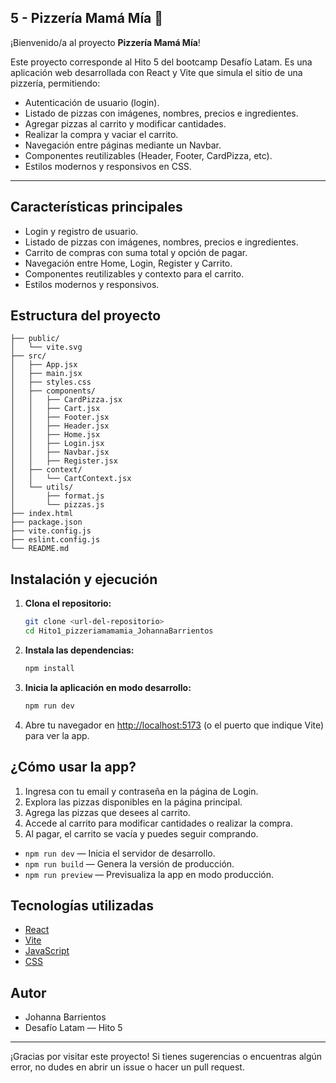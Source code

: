 

## 5 - Pizzería Mamá Mía 🍕

¡Bienvenido/a al proyecto **Pizzería Mamá Mía**!

Este proyecto corresponde al Hito 5 del bootcamp Desafío Latam. Es una aplicación web desarrollada con React y Vite que simula el sitio de una pizzería, permitiendo:

- Autenticación de usuario (login).
- Listado de pizzas con imágenes, nombres, precios e ingredientes.
- Agregar pizzas al carrito y modificar cantidades.
- Realizar la compra y vaciar el carrito.
- Navegación entre páginas mediante un Navbar.
- Componentes reutilizables (Header, Footer, CardPizza, etc).
- Estilos modernos y responsivos en CSS.

---


## Características principales

- Login y registro de usuario.
- Listado de pizzas con imágenes, nombres, precios e ingredientes.
- Carrito de compras con suma total y opción de pagar.
- Navegación entre Home, Login, Register y Carrito.
- Componentes reutilizables y contexto para el carrito.
- Estilos modernos y responsivos.


## Estructura del proyecto

```
├── public/
│   └── vite.svg
├── src/
│   ├── App.jsx
│   ├── main.jsx
│   ├── styles.css
│   ├── components/
│   │   ├── CardPizza.jsx
│   │   ├── Cart.jsx
│   │   ├── Footer.jsx
│   │   ├── Header.jsx
│   │   ├── Home.jsx
│   │   ├── Login.jsx
│   │   ├── Navbar.jsx
│   │   ├── Register.jsx
│   ├── context/
│   │   └── CartContext.jsx
│   └── utils/
│       ├── format.js
│       └── pizzas.js
├── index.html
├── package.json
├── vite.config.js
├── eslint.config.js
└── README.md
```


## Instalación y ejecución

1. **Clona el repositorio:**
	```bash
	git clone <url-del-repositorio>
	cd Hito1_pizzeriamamamia_JohannaBarrientos
	```
2. **Instala las dependencias:**
	```bash
	npm install
	```
3. **Inicia la aplicación en modo desarrollo:**
	```bash
	npm run dev
	```
4. Abre tu navegador en [http://localhost:5173](http://localhost:5173) (o el puerto que indique Vite) para ver la app.


## ¿Cómo usar la app?

1. Ingresa con tu email y contraseña en la página de Login.
2. Explora las pizzas disponibles en la página principal.
3. Agrega las pizzas que desees al carrito.
4. Accede al carrito para modificar cantidades o realizar la compra.
5. Al pagar, el carrito se vacía y puedes seguir comprando.

- `npm run dev` — Inicia el servidor de desarrollo.
- `npm run build` — Genera la versión de producción.
- `npm run preview` — Previsualiza la app en modo producción.

## Tecnologías utilizadas

- [React](https://react.dev/)
- [Vite](https://vitejs.dev/)
- [JavaScript](https://developer.mozilla.org/es/docs/Web/JavaScript)
- [CSS](https://developer.mozilla.org/es/docs/Web/CSS)


## Autor

- Johanna Barrientos
- Desafío Latam — Hito 5

---

¡Gracias por visitar este proyecto! Si tienes sugerencias o encuentras algún error, no dudes en abrir un issue o hacer un pull request.


